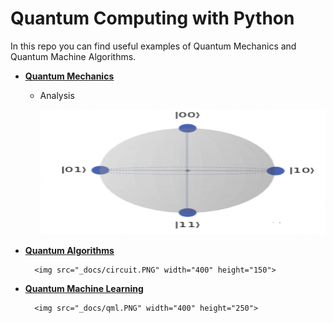 # Quantum Computing with Python

In this repo you can find useful examples of Quantum Mechanics and Quantum Machine Algorithms.



- <ins>**[Quantum Mechanics](https://github.com/mdipietro09/QuantumComputing_Utils/blob/master/example_quantum_mechanics.ipynb)**</ins>
	* Analysis

		<img src="_docs/qubit.PNG" width="600" height="200">

- <ins>**[Quantum Algorithms](https://github.com/mdipietro09/QuantumComputing_Utils/blob/master/example_quantum_algorithms.ipynb)**</ins>
		
		<img src="_docs/circuit.PNG" width="400" height="150">
	
- <ins>**[Quantum Machine Learning](https://github.com/mdipietro09/QuantumComputing_Utils/blob/master/example_quantum_ml.ipynb)**</ins>

		<img src="_docs/qml.PNG" width="400" height="250">

